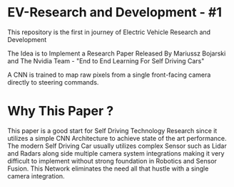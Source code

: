 # EV-Research and Development - #1
This repository is the first in journey of Electric Vehicle Research and Development

The Idea is to Implement a Research Paper Released By Mariussz Bojarski and The Nvidia Team - "End to End Learning For Self Driving Cars"

A CNN is trained to map raw pixels from a single front-facing camera directly to steering commands.

# Why This Paper ?
This paper is a good start for Self Driving Technology Research since it utilizes a simple CNN Architecture to achieve state of the art performance.
The modern Self Driving Car usually utilizes complex Sensor such as Lidar and Radars along side multiple camera system integrations making it very
difficult to implement without strong foundation in Robotics and Sensor Fusion.
This Network eliminates the need all that hustle with a single camera integration.
